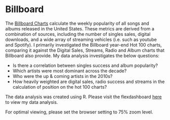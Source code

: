# Billboard

The [Billboard Charts](https://www.billboard.com/charts) calculate the weekly popularity of all songs and albums released in the United States. These metrics are derived from a combination of sources, including the number of singles sales, digital downloads, and a wide array of streaming vehicles (i.e. such as youtube and Spotify). I primarily investigated the Billboard year-end Hot 100 charts, comparing it against the Digital Sales, Streams, Radio and Album charts that Billboard also provide. My data analysis  investigates the below questions:

* Is there a correlation between singles success and album popularity?
* Which artists were most dominant across the decade?
* Who were the up & coming artists in the 2010s?
* How heavily weighted are digital sales, radio success and streams in the calculation of position on the hot 100 charts?

The data analysis was created using R. Please visit the flexdashboard [here](https://ishaan-gupta-au.github.io/Billboard/) to view my data analysis. 

For optimal viewing, please set the browser setting to 75% zoom level.
